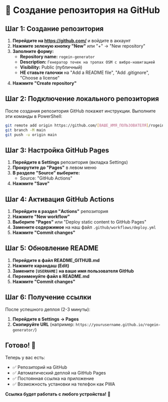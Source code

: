 # 🚀 Создание репозитория на GitHub

## Шаг 1: Создание репозитория

1. **Перейдите на https://github.com/** и войдите в аккаунт
2. **Нажмите зеленую кнопку "New"** или "+" → "New repository"
3. **Заполните форму:**
   - **Repository name:** `rogein-generator`
   - **Description:** `Генератор точек на тропах OSM с вибро-навигацией`
   - **Visibility:** Public (публичный)
   - **НЕ ставьте галочки** на "Add a README file", "Add .gitignore", "Choose a license"
4. **Нажмите "Create repository"**

## Шаг 2: Подключение локального репозитория

После создания репозитория GitHub покажет инструкции. Выполните эти команды в PowerShell:

```bash
git remote add origin https://github.com/[ВАШЕ_ИМЯ_ПОЛЬЗОВАТЕЛЯ]/rogein-generator.git
git branch -M main
git push -u origin main
```

## Шаг 3: Настройка GitHub Pages

1. **Перейдите в Settings** репозитория (вкладка Settings)
2. **Прокрутите до "Pages"** в левом меню
3. **В разделе "Source" выберите:**
   - Source: "GitHub Actions"
4. **Нажмите "Save"**

## Шаг 4: Активация GitHub Actions

1. **Перейдите в раздел "Actions"** репозитория
2. **Нажмите "New workflow"**
3. **Выберите "Pages"** или "Deploy static content to GitHub Pages"
4. **Замените содержимое** на наш файл `.github/workflows/deploy.yml`
5. **Нажмите "Commit changes"**

## Шаг 5: Обновление README

1. **Перейдите в файл README_GITHUB.md**
2. **Нажмите карандаш (Edit)**
3. **Замените `[USERNAME]` на ваше имя пользователя GitHub**
4. **Переименуйте файл в README.md**
5. **Нажмите "Commit changes"**

## Шаг 6: Получение ссылки

После успешного деплоя (2-3 минуты):

1. **Перейдите в Settings → Pages**
2. **Скопируйте URL** (например: `https://yourusername.github.io/rogein-generator/`)

## Готово! 🎉

Теперь у вас есть:
- ✅ Репозиторий на GitHub
- ✅ Автоматический деплой на GitHub Pages
- ✅ Постоянная ссылка на приложение
- ✅ Возможность установки на телефон как PWA

**Ссылка будет работать с любого устройства!** 📱
